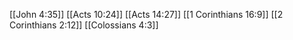 [[John 4:35]]
[[Acts 10:24]]
[[Acts 14:27]]
[[1 Corinthians 16:9]]
[[2 Corinthians 2:12]]
[[Colossians 4:3]]

